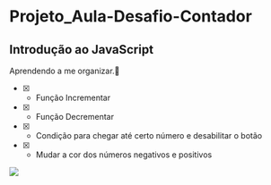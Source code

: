 # Projeto_Aula-Desafio-Contador
<h2 >Introdução ao JavaScript</h2>


Aprendendo a me organizar.:rocket:


- [x] - Função Incrementar
- [x] - Função Decrementar
- [x] - Condição para chegar até certo número e desabilitar o botão
- [x] - Mudar a cor dos números negativos e positivos

<img src="img/png"/>

